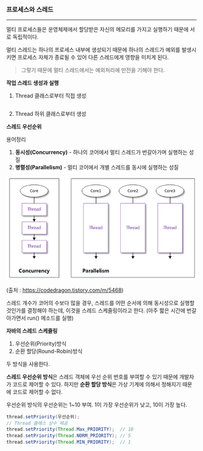 ### 프로세스와 스레드

---

멀티 프로세스들은 운영체제에서 할당받은 자신의 메모리를 가지고 실행하기 때문에 서로 독립적이다.

멀티 스레드는 하나의 프로세스 내부에 생성되기 때문에 하나의 스레드가 예외를 발생시키면 프로세스 자체가 종료될 수 있어 다른 스레드에게 영향을 미치게 된다.

> 그렇기 때문에 멀티 스레드에서는 예외처리에 만전을 기해야 한다.



**작업 스레드 생성과 실행**

1. Thread 클래스로부터 직접 생성

   ```java
   
   ```

2.  Thread 하위 클래스로부터 생성





**스레드 우선순위**

용어정리

1. **동시성(Concurrency)** - 하나의 코어에서 멀티 스레드가 번갈아가며 실행하는 성질
2. **병렬성(Parallelism)** - 멀티 코어에서 개별 스레드를 동시에 실행하는 성질

![Thread](image/Thread_1.png)

(출처 : https://codedragon.tistory.com/m/5468)



스레드 개수가 코어의 수보다 많을 경우, 스레드를 어떤 순서에 의해 동시성으로 실행할 것인가를 결정해야 하는데, 이것을 스레드 스케줄링이라고 한다. (아주  짧은 시간에 번갈아가면서 run() 메소드를 실행)



**자바의 스레드 스케줄링**

1. 우선순위(Priority)방식
2. 순환 할당(Round-Robin)방식

두 방식을 사용한다. 

**스레드 우선순위 방식**은 스레드 객체에 우선 순위 번호를 부여할 수 있기 때문에 개발자가 코드로 제어할 수 있다. 하지만 **순환 할당 방식**은 가상 기계에 의해서 정해지기 때문에 코드로 제어할 수 없다.



우선순위 방식의 우선순위는 1~10 부여. 1이 가장 우선순위가 낮고, 10이 가장 높다.

```java
thread.setPriority(우선순위);
// Thread 클래스 상수 제공
thread.setPriority(Thread.Max_PRIORITY);  // 10
thread.setPriority(Thread.NORM_PRIORITY); // 5
thread.setPriority(Thread.MIN_PRIORITY);  // 1
```

